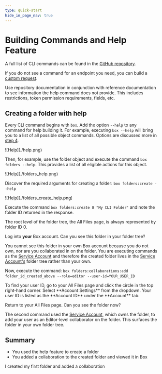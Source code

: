 ```yaml
---
type: quick-start
hide_in_page_nav: true
---
```


# Building Commands and Help Feature

A full list of CLI commands can be found in the [GitHub repository][github].

If you do not see a command for an endpoint you need, you can build a 
[custom request][custom].

<Message type=tip>
   Use repository documentation in conjunction with reference documentation to
   see information the help command does not provide. This includes 
   restrictions, token permission requirements, fields, etc. 
</Message> 

## Creating a folder with help

<!--alex ignore executing-->
Every CLI command begins with `box`. Add the option `--help` to any
command for help building it. For example, executing `box --help` will bring you
to a list of all possible object commands. Options are discussed more in 
[step 4][four].

<ImageFrame center>
  ![Help](./help.png)
</ImageFrame>

<!--alex ignore execute-->
Then, for example, use the folder object and execute the command
`box folders --help`. This provides a list of all eligible actions for this
object.

<ImageFrame center>
  ![Help](./folders_help.png)
</ImageFrame>

<!-- markdownlint-disable line-length -->
Discover the required arguments for creating a folder: `box folders:create --help`
<!-- markdownlint-enable line-length -->

<ImageFrame center>
  ![Help](./folders_create_help.png)
</ImageFrame>

<!--alex ignore execute-->
Execute the command `box folders:create 0 "My CLI Folder"` and note the folder
ID returned in the response. 

<Message type=tip>
   The root level of the folder tree, the All Files page, is always represented
   by folder ID 0.
</Message> 

Log into **your** Box account. Can you see this folder in your folder tree?

<!--alex ignore executing-->
You cannot see this folder in your own Box account because you do not own, nor
are you collaborated in on the folder. You are executing commands as the
[Service Account][sa] and therefore the created folder lives in the
[Service Account's][sa] folder tree rather than your own.

<!-- markdownlint-disable line-length -->
<!--alex ignore execute-->
Now, execute the command: 
`box folders:collaborations:add folder_id_created_above --role=editor --user-id=YOUR_USER_ID`
<!-- markdownlint-enable line-length -->

<Message type=tip>
   To find your user ID, go to your All Files page and click the circle in the
   top right-hand corner. Select **Account Settings** from the dropdown. Your
   user ID is listed as the **Account ID** under the **Account** tab. 
</Message> 

Return to your All Files page. Can you see the folder now?

The second command used the [Service Account][sa], which owns the folder, to add
your user as an Editor-level collaborator on the folder. This surfaces the
folder in your own folder tree.

## Summary

* You used the help feature to create a folder
* You added a collaboration to the created folder and viewed it in Box

<Next>I created my first folder and added a collaboration</Next>

[github]: https://github.com/box/boxcli#command-topics-1
[custom]: https://github.com/box/boxcli/blob/master/docs/request.md
[sa]: g://authentication/user-types/service-account
[four]: g://tooling/cli/quick-start/options-and-bulk-commands/#options